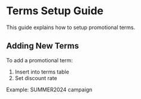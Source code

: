 # Terms Setup Guide

This guide explains how to setup promotional terms.

## Adding New Terms

To add a promotional term:
1. Insert into terms table
2. Set discount rate

Example: SUMMER2024 campaign
